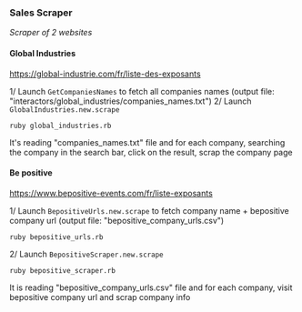 
### Sales Scraper

*Scraper of 2 websites*

#### Global Industries
https://global-industrie.com/fr/liste-des-exposants

1/ Launch `GetCompaniesNames` to fetch all companies names (output file: "interactors/global_industries/companies_names.txt")
2/ Launch `GlobalIndustries.new.scrape`

    ruby global_industries.rb

It's reading "companies_names.txt" file and for each company, searching the company in the search bar, click on the result, scrap the company page

#### Be positive
https://www.bepositive-events.com/fr/liste-exposants

1/ Launch `BepositiveUrls.new.scrape` to fetch company name + bepositive company url (output file: "bepositive_company_urls.csv")

    ruby bepositive_urls.rb

2/ Launch `BepositiveScraper.new.scrape`

    ruby bepositive_scraper.rb

It is reading "bepositive_company_urls.csv" file and for each company, visit bepositive company url and scrap company info

